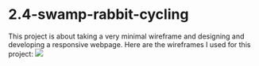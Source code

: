# 2.4-swamp-rabbit-cycling
This project is about taking a very minimal wireframe and designing and developing a responsive webpage. Here are the wireframes I used for this project:
![](https://raw.githubusercontent.com/TIY-GVL-FEE-2015-August/assignments/master/2.4-swamp-rabbit-cycling/desktop-wireframe.png)

